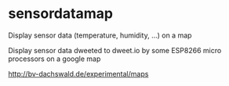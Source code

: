 # sensordatamap
Display sensor data (temperature, humidity, ...) on a map

Display sensor data dweeted to dweet.io by some ESP8266 micro processors on a google map

http://bv-dachswald.de/experimental/maps
